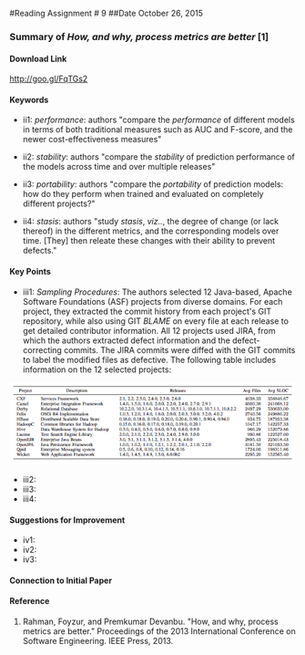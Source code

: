 #Reading Assignment # 9
##Date October 26, 2015 
### Summary of *How, and why, process metrics are better* [1] 

#### Download Link
http://goo.gl/FqTGs2

#### Keywords
* ii1: *performance*: authors "compare the *performance* of different models in terms of both traditional measures such as AUC and F-score, and the newer cost-effectiveness measures"

* ii2: *stability*: authors "compare the *stability* of prediction performance of the models across time and over multiple releases"

* ii3: *portability*: authors "compare the *portability* of prediction models: how do they perform when trained and evaluated on completely different projects?"

* ii4: *stasis*: authors "study *stasis*, *viz..*, the degree of change (or lack thereof) in the different metrics, and the corresponding models over time. [They] then releate these changes with their ability to prevent defects."

#### Key Points
* iii1: *Sampling Procedures*: The authors selected 12 Java-based, Apache Software Foundations (ASF) projects from diverse domains.  For each project, they extracted the commit history from each project's GIT repository, while also using GIT *BLAME* on every file at each release to get detailed contributor information.  All 12 projects used JIRA, from which the authors extracted defect information and the defect-correcting commits.  The JIRA commits were diffed with the GIT commits to label the modified files as defective.  The following table includes information on the 12 selected projects:

![output](projects.png?raw=true=150x100)

* iii2: 
* iii3:
* iii4:

#### Suggestions for Improvement 
* iv1: 
* iv2: 
* iv3:

#### Connection to Initial Paper

#### Reference
1. Rahman, Foyzur, and Premkumar Devanbu. "How, and why, process metrics are better." Proceedings of the 2013 International Conference on Software Engineering. IEEE Press, 2013.
